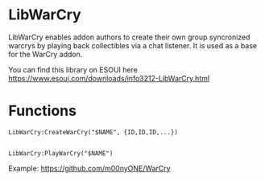 # LibWarCry

LibWarCry enables addon authors to create their own group syncronized warcrys by playing back collectibles via a chat listener.
It is used as a base for the WarCry addon.

You can find this library on ESOUI here https://www.esoui.com/downloads/info3212-LibWarCry.html

# Functions

```
LibWarCry:CreateWarCry("$NAME", {ID,ID,ID,...})


LibWarCry:PlayWarCry("$NAME")
```

Example: https://github.com/m00nyONE/WarCry
